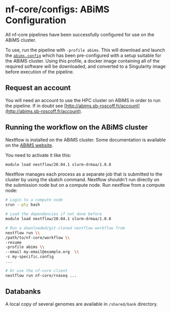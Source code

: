 # nf-core/configs: ABiMS Configuration

All nf-core pipelines have been successfully configured for use on the ABiMS cluster.

To use, run the pipeline with `-profile abims`. This will download and launch the [`abims.config`](../conf/abims.config) which has been pre-configured with a setup suitable for the ABiMS cluster. Using this profile, a docker image containing all of the required software will be downloaded, and converted to a Singularity image before execution of the pipeline.

## Request an account
You will need an account to use the HPC cluster on ABiMS in order
to run the pipeline. If in doubt see [http://abims.sb-roscoff.fr/account](http://abims.sb-roscoff.fr/account).

## Running the workflow on the ABiMS cluster

Nextflow is installed on the ABiMS cluster. Some documentation is available on the [ABiMS website](http://abims.sb-roscoff.fr/resources/cluster/howto#nextflow).

You need to activate it like this:

```bash
module load nextflow/20.04.1 slurm-drmaa/1.0.8
```

Nextflow manages each process as a separate job that is submitted to the cluster by using the sbatch command.
Nextflow shouldn't run directly on the submission node but on a compute node. Run nextflow from a compute node:

```bash
# Login to a compute node
srun --pty bash

# Load the dependencies if not done before
module load nextflow/20.04.1 slurm-drmaa/1.0.8

# Run a downloaded/git-cloned nextflow workflow from
nextflow run \\
/path/to/nf-core/workflow \\
-resume
-profile abims \\
--email my-email@example.org  \\
-c my-specific.config
...

# Or use the nf-core client
nextflow run nf-core/rnaseq ...
```

## Databanks

A local copy of several genomes are available in `/shared/bank` directory.

